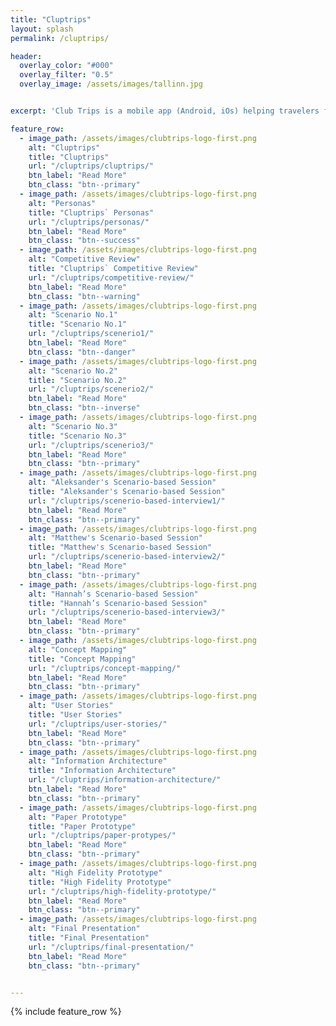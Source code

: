 ```yaml
---
title: "Cluptrips"
layout: splash
permalink: /cluptrips/

header:
  overlay_color: "#000"
  overlay_filter: "0.5"
  overlay_image: /assets/images/tallinn.jpg


excerpt: 'Club Trips is a mobile app (Android, iOs) helping travelers find underground electronic music clubs worldwide. As well as that, it makes sure that clubbers never lose their party crew while being at the event.'

feature_row:
  - image_path: /assets/images/clubtrips-logo-first.png
    alt: "Cluptrips"
    title: "Cluptrips"
    url: "/cluptrips/cluptrips/"
    btn_label: "Read More"
    btn_class: "btn--primary"
  - image_path: /assets/images/clubtrips-logo-first.png
    alt: "Personas"
    title: "Cluptrips` Personas"
    url: "/cluptrips/personas/"
    btn_label: "Read More"
    btn_class: "btn--success"
  - image_path: /assets/images/clubtrips-logo-first.png
    alt: "Competitive Review"
    title: "Cluptrips` Competitive Review"
    url: "/cluptrips/competitive-review/"
    btn_label: "Read More"
    btn_class: "btn--warning"
  - image_path: /assets/images/clubtrips-logo-first.png
    alt: "Scenario No.1"
    title: "Scenario No.1"
    url: "/cluptrips/scenerio1/"
    btn_label: "Read More"
    btn_class: "btn--danger"
  - image_path: /assets/images/clubtrips-logo-first.png
    alt: "Scenario No.2"
    title: "Scenario No.2"
    url: "/cluptrips/scenerio2/"
    btn_label: "Read More"
    btn_class: "btn--inverse"
  - image_path: /assets/images/clubtrips-logo-first.png
    alt: "Scenario No.3"
    title: "Scenario No.3"
    url: "/cluptrips/scenerio3/"
    btn_label: "Read More"
    btn_class: "btn--primary"
  - image_path: /assets/images/clubtrips-logo-first.png
    alt: "Aleksander's Scenario-based Session"
    title: "Aleksander's Scenario-based Session"
    url: "/cluptrips/scenerio-based-interview1/"
    btn_label: "Read More"
    btn_class: "btn--primary"
  - image_path: /assets/images/clubtrips-logo-first.png
    alt: "Matthew's Scenario-based Session"
    title: "Matthew's Scenario-based Session"
    url: "/cluptrips/scenerio-based-interview2/"
    btn_label: "Read More"
    btn_class: "btn--primary"
  - image_path: /assets/images/clubtrips-logo-first.png
    alt: "Hannah’s Scenario-based Session"
    title: "Hannah’s Scenario-based Session"
    url: "/cluptrips/scenerio-based-interview3/"
    btn_label: "Read More"
    btn_class: "btn--primary"
  - image_path: /assets/images/clubtrips-logo-first.png
    alt: "Concept Mapping"
    title: "Concept Mapping"
    url: "/cluptrips/concept-mapping/"
    btn_label: "Read More"
    btn_class: "btn--primary"
  - image_path: /assets/images/clubtrips-logo-first.png
    alt: "User Stories"
    title: "User Stories"
    url: "/cluptrips/user-stories/"
    btn_label: "Read More"
    btn_class: "btn--primary"
  - image_path: /assets/images/clubtrips-logo-first.png
    alt: "Information Architecture"
    title: "Information Architecture"
    url: "/cluptrips/information-architecture/"
    btn_label: "Read More"
    btn_class: "btn--primary"
  - image_path: /assets/images/clubtrips-logo-first.png
    alt: "Paper Prototype"
    title: "Paper Prototype"
    url: "/cluptrips/paper-protypes/"
    btn_label: "Read More"
    btn_class: "btn--primary"
  - image_path: /assets/images/clubtrips-logo-first.png
    alt: "High Fidelity Prototype"
    title: "High Fidelity Prototype"
    url: "/cluptrips/high-fidelity-prototype/"
    btn_label: "Read More"
    btn_class: "btn--primary"
  - image_path: /assets/images/clubtrips-logo-first.png
    alt: "Final Presentation"
    title: "Final Presentation"
    url: "/cluptrips/final-presentation/"
    btn_label: "Read More"
    btn_class: "btn--primary"


---
```




{% include feature_row %}
